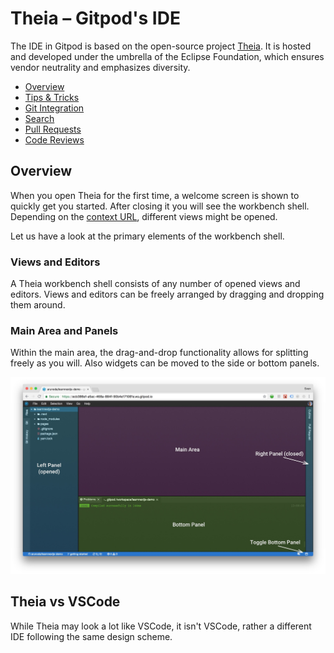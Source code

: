 # Theia – Gitpod's IDE

The IDE in Gitpod is based on the open-source project [Theia](https://theia-ide.org). It is hosted
and developed under the umbrella of the Eclipse Foundation, which ensures vendor neutrality and
emphasizes diversity.

  * [Overview](#overview)
  * [Tips & Tricks](52_Tips_and_Tricks.md)
  * [Git Integration](54_Git.md)
  * [Search](56_Search.md)
  * [Pull Requests](58_Pull_Requests.md)
  * [Code Reviews](59_Code_Reviews.md)

## Overview

When you open Theia for the first time, a welcome screen is shown to quickly get you started. After
closing it you will see the workbench shell. Depending on the
[context URL](31-Context-Urls.md), different views might be opened.

Let us have a look at the primary elements of the workbench shell.

### Views and Editors

A Theia workbench shell consists of any number of opened views and editors. Views and editors can be
freely arranged by dragging and dropping them around.

### Main Area and Panels

Within the main area, the drag-and-drop functionality allows for splitting freely as you will. Also
widgets can be moved to the side or bottom panels.

![](./images/workbench-shell.jpg)

## Theia vs VSCode

While Theia may look a lot like VSCode, it isn't VSCode, rather a different IDE following the same design scheme.
